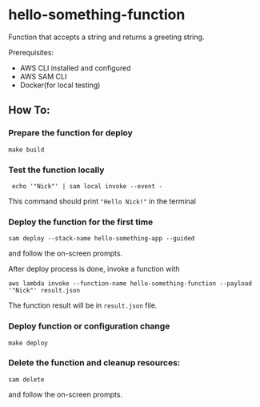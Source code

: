 # hello-something-function 

Function that accepts a string and returns a greeting string.

Prerequisites:

* AWS CLI installed and configured
* AWS SAM CLI
* Docker(for local testing)

## How To:

### Prepare the function for deploy

```shell
make build
```

### Test the function locally

```shell
 echo '"Nick"' | sam local invoke --event -
```

This command should print `"Hello Nick!"` in the terminal

### Deploy the function for the first time

```shell
sam deploy --stack-name hello-something-app --guided 
```
and follow the on-screen prompts.

After deploy process is done, invoke a function with
```shell
aws lambda invoke --function-name hello-something-function --payload '"Nick"' result.json
```

The function result will be in `result.json` file.

### Deploy function or configuration change

```shell
make deploy
```

### Delete the function and cleanup resources:

```shell
sam delete
```
and follow the on-screen prompts.
